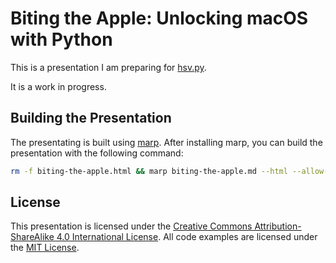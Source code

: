 # Biting the Apple: Unlocking macOS with Python

This is a presentation I am preparing for [hsv.py](https://www.meetup.com/hsv-py/).

It is a work in progress.

## Building the Presentation

The presentating is built using [marp](https://marp.app/).
After installing marp, you can build the presentation with the following command:

```bash
rm -f biting-the-apple.html && marp biting-the-apple.md --html --allow-local-files
```

## License

This presentation is licensed under the [Creative Commons Attribution-ShareAlike 4.0 International License](https://creativecommons.org/licenses/by-sa/4.0/).
All code examples are licensed under the [MIT License](https://opensource.org/licenses/MIT).
